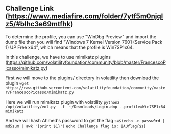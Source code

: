 ## Challenge Link (https://www.mediafire.com/folder/7ytf5m0njqlz5/#blhc3e69mtfhk)

To determine the profile, you can use "WinDbg Preview" and import the dump file then you will find "Windows 7 Kernel Version 7601 (Service Pack 1) UP Free x64", which means that the profile is Win7SP1x64.

In this challenge, we have to use mimikatz plugins (https://github.com/volatilityfoundation/community/blob/master/FrancescoPicasso/mimikatz.py)

First we will move to the plugins/ directory in volatility then download the plugin 
`wget https://raw.githubusercontent.com/volatilityfoundation/community/master/FrancescoPicasso/mimikatz.py`

Here we will run mimikatz plugin with volatility
`python2 /opt/volatility/vol.py  -f  ~/Downloads/Login.dmp --profile=Win7SP1x64 mimikatz`

And we will hash Ahmed's password to get the flag
`s=$(echo -n passw0rd | md5sum | awk '{print $1}')`
`echo Challenge flag is: IAUflag{$s}`
